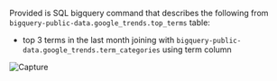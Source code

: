 Provided is SQL bigquery command that describes the following from  `bigquery-public-data.google_trends.top_terms` table: 
* top 3 terms in the last month joining with `bigquery-public-data.google_trends.term_categories` using term column

![Capture](https://github.com/user-attachments/assets/922497b3-58c1-4e2c-89f7-a321ac6ffcbd)
